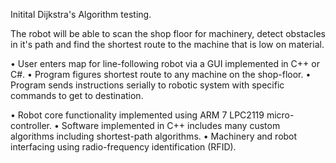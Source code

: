 Initital Dijkstra's Algorithm testing.

The robot will be able to scan the shop floor for machinery, detect obstacles in it's path and find the shortest route to the machine that is low on material.

• User enters map for line-following robot via a GUI implemented in C++ or C#.
• Program figures shortest route to any machine on the shop-floor.
• Program sends instructions serially to robotic system with specific commands to get to destination.

• Robot core functionality implemented using ARM 7 LPC2119 micro-controller.
• Software implemented in C++ includes many custom algorithms including shortest-path algorithms.
• Machinery and robot interfacing using radio-frequency identification (RFID).
